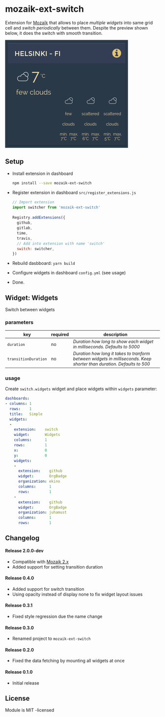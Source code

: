 # mozaik-ext-switch

Extension for [Mozaïk](http://mozaik.rocks/) that allows to place *multiple widgets* into same grid cell and *switch periodically* between them. Despite the preview shown below, it does the switch with smooth transition.

![preview](https://github.com/juhamust/mozaik-ext-switch/blob/master/previews/switch.gif?raw=true "Switch preview")

## Setup

- Install extension in dashboard

    ```bash
    npm install --save mozaik-ext-switch
    ```

- Register extension in dashboard `src/register_extensions.js`
  ```javascript
  // Import extension
  import switcher from 'mozaik-ext-switch'

  Registry.addExtensions({
    github,
    gitlab,
    time,
    travis,
    // Add into extension with name 'switch'
    switch: switcher,
  })
  ```
- Rebuild dasbboard: `yarn build`
- Configure widgets in dashboard ``config.yml`` (see usage)
- Done.

## Widget: Widgets

Switch between widgets

### parameters

key                 | required | description
--------------------|----------|---------------
`duration`          | no       | *Duration how long to show each widget in milliseconds. Defaults to 5000*
`transitionDuration`| no       | *Duration how long it takes to tranform between widgets in milliseconds. Keep shorter than duration. Defaults to 500*

### usage

Create `switch.widgets` widget and place widgets within `widgets` parameter:

```yml
dashboards:
- columns: 1
  rows:    1
  title:   Simple
  widgets:
  -
    extension:    switch
    widget:       Widgets
    columns:      1
    rows:         1
    x:            0
    y:            0
    widgets:
    -
      extension:    github
      widget:       OrgBadge
      organization: ekino
      columns:      1
      rows:         1
    -
      extension:    github
      widget:       OrgBadge
      organization: juhamust
      columns:      1
      rows:         1
```

## Changelog

#### Release 2.0.0-dev

- Compatible with [Mozaik 2.x](http://mozaik.rocks/)
- Added support for setting transition duration

#### Release 0.4.0

- Added support for switch transition
- Using opacity instead of display none to fix widget layout issues

#### Release 0.3.1

- Fixed style regression due the name change

#### Release 0.3.0

- Renamed project to `mozaik-ext-switch`

#### Release 0.2.0

- Fixed the data fetching by mounting all widgets at once

#### Release 0.1.0

- Initial release

## License

Module is MIT -licensed
